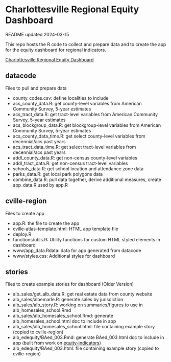 # Charlottesville Regional Equity Dashboard

README updated 2024-03-15

This repo hosts the R code to collect and prepare data and to create the app for the equity dashboard for regional indicators.

[Charlottesville Regional Equity Dashboard](https://virginiaequitycenter.shinyapps.io/cville-region/)

## datacode

Files to pull and prepare data

* county_codes.csv:	define localities to include
* acs_county_data.R:	get county-level variables from American Community Survey, 5-year estimates
* acs_tract_data.R:	get tract-level variables from American Community Survey, 5-year estimates
* acs_blockgroup_data.R:	get blockgroup-level variables from American Community Survey, 5-year estimates
* acs_county_data_time.R:	get select county-level variables from decennial/acs past years
* acs_tract_data_time.R:	get select tract-level variables from decennial/acs past years
* addl_county_data.R:	get non-census county-level variables
* addl_tract_data.R:	get non-census tract-level variables
* schools_data.R:	get school location and attendance zone data
* parks_data.R:	get local park polygons data
* combine_data.R:	pull data together, derive additional measures, create app_data.R used by app.R

## cville-region

Files to create app

* app.R: the file to create the app
* cville-atlas-template.html: HTML app template file
* deploy.R
* functions/utils.R: Utility functions for custom HTML styled elements in dashboard
* www/app_data.Rdata: data for app generated from datacode
* www/styles.css: Additional styles for dashboard

## stories

Files to create example stories for dashboard (Older Version)

* alb_sales/get_alb_data.R:	get real estate data from county website
* alb_sales/albemarle.R: generate sales by jurisdiction
* alb_sales/alb_story.R: working on summaries/figures to use in alb_homesales_school.Rmd
* alb_sales/alb_homesales_school.Rmd:	generate alb_homesales_school.html doc to include in app
* alb_sales/alb_homesales_school.html: file containing example story (copied to cville-region)
* alb_edequity/BAed_003.Rmd: generate BAed_003.html doc to include in app (built from work on [equity-indicators](https://github.com/commpaslab/equity-indicators))
* alb_edequity/BAed_003.html: file containing example story (copied to cville-region)

